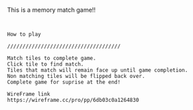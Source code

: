 This is a memory match game!!
~~~~~~~~~~~~~~~~~~~~~~~~~~~~~~~~~~~


How to play

/////////////////////////////////////

Match tiles to complete game. 
Click tile to find match.
Tiles that match will remain face up until game completion.
Non matching tiles will be flipped back over. 
Complete game for suprise at the end!

WireFrame link
https://wireframe.cc/pro/pp/6db03c0a1264830

